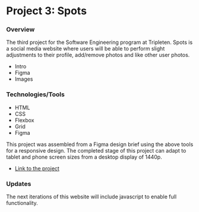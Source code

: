 # Project 3: Spots

### Overview

The third project for the Software Engineering program at Tripleten. Spots is a social media website where users will be able to perform slight adjustments to their profile, add/remove photos and like other user photos.

- Intro
- Figma
- Images

### Technologies/Tools

- HTML
- CSS
- Flexbox
- Grid
- Figma

This project was assembled from a Figma design brief using the above tools for a responsive design. The completed stage of this project can adapt to tablet and phone screen sizes from a desktop display of 1440p.

- [Link to the project](https://daroyaliii.github.io/se_project_spots/)

### Updates

The next iterations of this website will include javascript to enable full functionality.
